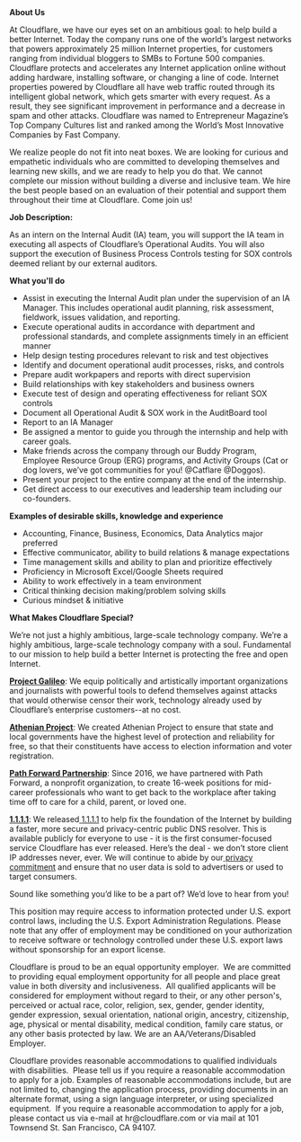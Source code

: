 <div class="content-intro">
	<div><strong>About Us</strong></div>
	<div>
		<p><span style="font-weight: 400;">At Cloudflare, we have our eyes set on an ambitious goal: to help build a better Internet. Today the company runs one of the world’s largest networks that powers approximately 25 million Internet properties, for customers ranging from individual bloggers to SMBs to Fortune 500 companies. Cloudflare protects and accelerates any Internet application online without adding hardware, installing software, or changing a line of code. Internet properties powered by Cloudflare all have web traffic routed through its intelligent global network, which gets smarter with every request. As a result, they see significant improvement in performance and a decrease in spam and other attacks. Cloudflare was named to Entrepreneur Magazine’s Top Company Cultures list and ranked among the World’s Most Innovative Companies by Fast Company.</span><span style="font-weight: 400;">&nbsp;</span></p>
		<p><span style="font-weight: 400;">We realize people do not fit into neat boxes. We are looking for curious and empathetic individuals who are committed to developing themselves and learning new skills, and we are ready to help you do that. We cannot complete our mission without building a diverse and inclusive team. We hire the best people based on an evaluation of their potential and support them throughout their time at Cloudflare. Come join us!&nbsp;</span></p>
	</div>
</div>
<p><strong>Job Description:</strong></p>
<p><span style="font-weight: 400;">As an intern on the</span><span style="font-weight: 400;">&nbsp;Internal Audit (IA) team, you will support the IA team in executing all aspects of Cloudflare’s Operational Audits. You will also support the execution of Business Process Controls testing for SOX controls deemed reliant by our external auditors.</span></p>
<p><strong>What you'll do</strong></p>
<ul>
	<li style="font-weight: 400;"><span style="font-weight: 400;">Assist in executing the Internal Audit plan under the supervision of an IA Manager. This includes operational audit planning, risk assessment, fieldwork, issues validation, and reporting.</span></li>
	<li style="font-weight: 400;"><span style="font-weight: 400;">Execute operational audits in accordance with department and professional standards, and complete assignments timely in an efficient manner</span></li>
	<li style="font-weight: 400;"><span style="font-weight: 400;">Help design testing procedures relevant to risk and test objectives</span></li>
	<li style="font-weight: 400;"><span style="font-weight: 400;">Identify and document operational audit processes, risks, and controls</span></li>
	<li style="font-weight: 400;"><span style="font-weight: 400;">Prepare audit workpapers and reports with direct supervision</span></li>
	<li style="font-weight: 400;"><span style="font-weight: 400;">Build relationships with key stakeholders and business owners</span></li>
	<li style="font-weight: 400;"><span style="font-weight: 400;">Execute test of design and operating effectiveness for reliant SOX controls</span></li>
	<li style="font-weight: 400;"><span style="font-weight: 400;">Document all Operational Audit &amp; SOX work in the AuditBoard tool</span></li>
	<li style="font-weight: 400;"><span style="font-weight: 400;">Report to an IA Manager</span></li>
	<li style="font-weight: 400;"><span style="font-weight: 400;">Be assigned a mentor to guide you through the internship and help with career goals.</span></li>
	<li style="font-weight: 400;"><span style="font-weight: 400;">Make friends across the company through our Buddy Program, Employee Resource Group (ERG) programs, and Activity Groups (Cat or dog lovers, we’ve got communities for you! @Catflare @Doggos).</span></li>
	<li style="font-weight: 400;"><span style="font-weight: 400;">Present your project to the entire company at the end of the internship.</span></li>
	<li style="font-weight: 400;"><span style="font-weight: 400;">Get direct access to our executives and leadership team including our co-founders.</span></li>
</ul>
<p><strong>Examples of desirable skills, knowledge and experience</strong></p>
<ul>
	<li style="font-weight: 400;"><span style="font-weight: 400;">Accounting, Finance, Business, Economics, Data Analytics major preferred</span></li>
	<li style="font-weight: 400;"><span style="font-weight: 400;">Effective communicator, ability to build relations &amp; manage expectations&nbsp;</span></li>
	<li style="font-weight: 400;"><span style="font-weight: 400;">Time management skills and ability to plan and prioritize effectively</span></li>
	<li style="font-weight: 400;"><span style="font-weight: 400;">Proficiency in Microsoft Excel/Google Sheets required&nbsp;</span></li>
	<li style="font-weight: 400;"><span style="font-weight: 400;">Ability to work effectively in a team environment</span></li>
	<li style="font-weight: 400;"><span style="font-weight: 400;">Critical thinking decision making/problem solving skills</span></li>
	<li style="font-weight: 400;"><span style="font-weight: 400;">Curious mindset &amp; initiative</span></li>
</ul>
<div class="content-conclusion">
	<p><strong>What Makes Cloudflare Special?</strong></p>
	<p><span style="font-weight: 400;">We’re not just a highly ambitious, large-scale technology company. We’re a highly ambitious, large-scale technology company with a soul. Fundamental to our mission to help build a better Internet is protecting the free and open Internet.</span></p>
	<p><a href="https://blog.cloudflare.com/protecting-free-expression-online/"><strong>Project Galileo</strong></a><span style="font-weight: 400;">: We equip politically and artistically important organizations and journalists with powerful tools to defend themselves against attacks that would otherwise censor their work, technology already used by Cloudflare’s enterprise customers--at no cost.</span></p>
	<p><strong><a href="https://www.cloudflare.com/athenian/">Athenian Project</a></strong><span style="font-weight: 400;">: We created Athenian Project to ensure that state and local governments have the highest level of protection and reliability for free, so that their constituents have access to election information and voter registration.</span></p>
	<p><a href="https://blog.cloudflare.com/tag/path-forward/"><strong>Path Forward Partnership</strong></a><span style="font-weight: 400;">: Since 2016, we have partnered with Path Forward, a nonprofit organization, to create 16-week positions for mid-career professionals who want to get back to the workplace after taking time off to care for a child, parent, or loved one.</span></p>
	<p><a href="https://1.1.1.1/"><strong>1.1.1.1</strong></a><span style="font-weight: 400;">: We released</span><a href="https://1.1.1.1/"> <span style="font-weight: 400;">1.1.1.1</span></a><span style="font-weight: 400;"> to help fix the foundation of the Internet by building a faster, more secure and privacy-centric public DNS resolver. This is available publicly for everyone to use - it is the first consumer-focused service Cloudflare has ever released. Here’s the deal - we don’t store client IP addresses never, ever. We will continue to abide by our</span><a href="https://developers.cloudflare.com/1.1.1.1/privacy/public-dns-resolver"> privacy commitment</a><span style="font-weight: 400;"> and ensure that no user data is sold to advertisers or used to target consumers.</span></p>
	<p><span style="font-weight: 400;">Sound like something you’d like to be a part of? We’d love to hear from you!</span></p>
	<p><span style="font-weight: 400;">This position may require access to information protected under U.S. export control laws, including the U.S. Export Administration Regulations. Please note that any offer of employment may be conditioned on your authorization to receive software or technology controlled under these U.S. export laws without sponsorship for an export license.</span></p>
	<p><span style="font-weight: 400;">Cloudflare is proud to be an equal opportunity employer. &nbsp;We are committed to providing equal employment opportunity for all people and place great value in both diversity and inclusiveness. &nbsp;All qualified applicants will be considered for employment without regard to their, or any other person's, perceived or actual</span> <span style="font-weight: 400;">race, color, religion, sex, gender, gender identity, gender expression, sexual orientation, national origin, ancestry, citizenship, age, physical or mental disability, medical condition, family care status, or any other basis protected by law. </span><span style="font-weight: 400;">We are an AA/Veterans/Disabled Employer.</span></p>
	<p><span style="font-weight: 400;">Cloudflare provides reasonable accommodations to qualified individuals with disabilities. &nbsp;Please tell us if you require a reasonable accommodation to apply for a job. Examples of reasonable accommodations include, but are not limited to, changing the application process, providing documents in an alternate format, using a sign language interpreter, or using specialized equipment. &nbsp;If you require a reasonable accommodation to apply for a job, please contact us via e-mail at </span><span style="font-weight: 400;">hr@cloudflare.com</span><span style="font-weight: 400;"> or via mail at 101 Townsend St. San Francisco, CA 94107.</span></p>
</div>
